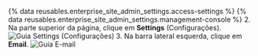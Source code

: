 {% data reusables.enterprise_site_admin_settings.access-settings %}
{% data reusables.enterprise_site_admin_settings.management-console %}
2. Na parte superior da página, clique em **Settings** (Configurações). ![Guia Settings (Configurações)](/assets/images/enterprise/management-console/settings-tab.png)
3. Na barra lateral esquerda, clique em **Email**. ![Guia E-mail](/assets/images/enterprise/management-console/email-sidebar.png)